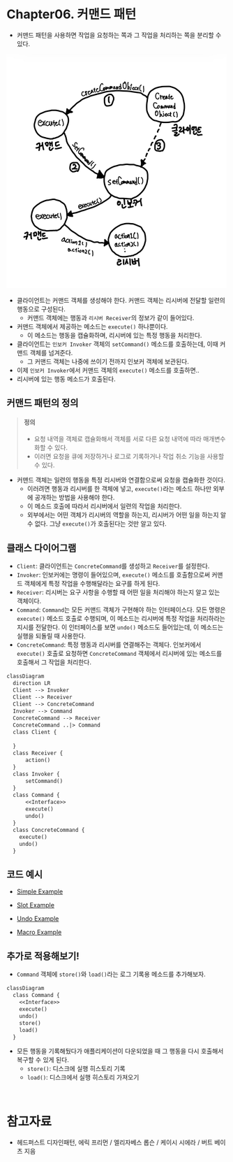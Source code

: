 # Chapter06. 커맨드 패턴

- 커맨드 패턴을 사용하면 작업을 요청하는 쪽과 그 작업을 처리하는 쪽을 분리할 수 있다.

<img src="img/command01.jpg">

- 클라이언트는 커맨드 객체를 생성해야 한다. 커맨드 객체는 리시버에 전달할 일련의 행동으로 구성된다.
  - 커맨드 객체에는 행동과 `리시버 Receiver`의 정보가 같이 들어있다.
- 커맨드 객체에서 제공하는 메소드는 `execute()` 하나뿐이다.
  - 이 메소드는 행동을 캡슐화하며, 리시버에 있는 특정 행동을 처리한다.
- 클라이언트는 `인보커 Invoker` 객체의 `setCommand()` 메소드를 호출하는데, 이때 커맨드 객체를 넘겨준다.
  - 그 커맨드 객체는 나중에 쓰이기 전까지 인보커 객체에 보관된다.
- 이제 `인보커 Invoker`에서 커맨드 객체의 `execute()` 메소드를 호출하면..
- 리시버에 있는 행동 메소드가 호출된다.

## 커맨드 패턴의 정의

> #### 정의
> - 요청 내역을 객체로 캡슐화해서 객체를 서로 다른 요청 내역에 따라 매개변수화할 수 있다.
> - 이러면 요청을 큐에 저장하거나 로그로 기록하거나 작업 취소 기능을 사용할 수 있다.

- 커맨드 객체는 일련의 행동을 특정 리시버와 연결함으로써 요청을 캡슐화한 것이다.
  - 이러려면 행동과 리시버를 한 객체에 넣고, `execute()`라는 메소드 하나만 외부에 공개하는 방법을 사용해야 한다.
  - 이 메소드 호출에 따라서 리시버에서 일련의 작업을 처리한다.
  - 외부에서는 어떤 객체가 리시버의 역할을 하는지, 리시버가 어떤 일을 하는지 알 수 없다. 그냥 `execute()`가 호출된다는 것만 알고 있다.

## 클래스 다이어그램

- `Client`: 클라이언트는 `ConcreteCommand`를 생성하고 `Receiver`를 설정한다.
- `Invoker`: 인보커에는 명령이 들어있으며, `execute()` 메소드를 호출함으로써 커맨드 객체에게 특정 작업을 수행해달라는 요구를 하게 된다.
- `Receiver`: 리시버는 요구 사항을 수행할 때 어떤 일을 처리해야 하는지 알고 있는 객체이다.
- `Command`: `Command`는 모든 커맨드 객체가 구현해야 하는 인터페이스다. 모든 명령은 `execute()` 메소드 호출로 수행되며, 이 메소드는 리시버에 특정 작업을 처리하라는 지시를 전달한다. 이 인터페이스를 보면 `undo()` 메소드도 들어있는데, 이 메소드는 실행을 되돌릴 때 사용한다.
- `ConcreteCommand`: 특정 행동과 리시버를 연결해주는 객체다. 인보커에서 `execute()` 호출로 요청하면 `ConcreteCommand` 객체에서 리시버에 있는 메소드를 호출해서 그 작업을 처리한다.

```mermaid
classDiagram
  direction LR
  Client --> Invoker
  Client --> Receiver
  Client --> ConcreteCommand
  Invoker --> Command
  ConcreteCommand --> Receiver
  ConcreteCommand ..|> Command
  class Client {
      
  }
  class Receiver {
      action()
  }
  class Invoker {
      setCommand()
  }
  class Command {
      <<Interface>>
      execute()
      undo()
  }
  class ConcreteCommand {
    execute()
    undo()
  }
```

## 코드 예시

- [Simple Example](https://github.com/pythonstrup/Java-Study/tree/main/design-pattern/src/main/java/com/pythonstrup/command/simple)

- [Slot Example](https://github.com/pythonstrup/Java-Study/tree/main/design-pattern/src/main/java/com/pythonstrup/command/slot)

- [Undo Example](https://github.com/pythonstrup/Java-Study/tree/main/design-pattern/src/main/java/com/pythonstrup/command/undo)

- [Macro Example](https://github.com/pythonstrup/Java-Study/tree/main/design-pattern/src/main/java/com/pythonstrup/command/macro)

## 추가로 적용해보기!

- `Command` 객체에 `store()`와 `load()`라는 로그 기록용 메소드를 추가해보자.

```mermaid
classDiagram
  class Command {
    <<Interface>>
    execute()
    undo()
    store()
    load()
  }
```

- 모든 행동을 기록해뒀다가 애플리케이션이 다운되었을 때 그 행동을 다시 호출해서 복구할 수 있게 된다.
  - `store()`: 디스크에 실행 히스토리 기록
  - `load()`: 디스크에서 실행 히스토리 가져오기

<br/>

# 참고자료

- 헤드퍼스트 디자인패턴, 에릭 프리먼 / 엘리자베스 롭슨 / 케이시 시에라 / 버트 베이츠 지음
